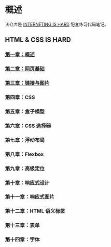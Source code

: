 # 概述

该仓库是 [INTERNETING IS HARD](https://internetingishard.com/) 配套练习代码笔记。

## HTML & CSS IS HARD

### [第一章：概述](https://github.com/Benbinbin/INTERNETING-IS-HARD/wiki/Chapter01_Introduction)

### [第二章：网页基础](https://github.com/Benbinbin/INTERNETING-IS-HARD/wiki/Chapter02_Basic_Web_Pages)

### [第三章：链接与图片](https://github.com/Benbinbin/INTERNETING-IS-HARD/wiki/Chapter03_Links_And_Images)

### 第四章：CSS

### 第五章：盒子模型

### 第六章：CSS 选择器

### 第七章：浮动布局

### 第八章：Flexbox

### 第九章：高级定位

### 第十章：响应式设计

### 第十一章：响应式图片

### 第十二章：HTML 语义标签

### 第十三章：表单

### 第十四章：字体

